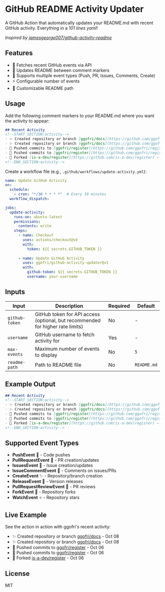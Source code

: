 # GitHub README Activity Updater

A GitHub Action that automatically updates your README.md with recent GitHub activity. Everything in a _101 lines yaml_!

*Inspired by [jamesgeorge007/github-activity-readme](https://github.com/jamesgeorge007/github-activity-readme)*

## Features

- 🚀 Fetches recent GitHub events via API
- 📝 Updates README between comment markers
- 🎯 Supports multiple event types (Push, PR, Issues, Comments, Create)
- ⚡ Configurable number of events
- 🔧 Customizable README path

## Usage

Add the following comment markers to your README.md where you want the activity to appear:

```markdown
## Recent Activity
<!--START_SECTION:activity-->
- ✨ Created repository or branch [ggofri/docs](https://github.com/ggofri/docs) - Oct 08
- ✨ Created repository or branch [ggofri/docs](https://github.com/ggofri/docs) - Oct 08
- 🚀 Pushed commits to [ggofri/register](https://github.com/ggofri/register) - Oct 06
- 🚀 Pushed commits to [ggofri/register](https://github.com/ggofri/register) - Oct 06
- 🍴 Forked [is-a-dev/register](https://github.com/is-a-dev/register) - Oct 06
<!--END_SECTION:activity-->
```

Create a workflow file (e.g., `.github/workflows/update-activity.yml`):

```yaml
name: Update GitHub Activity
on:
  schedule:
    - cron: "*/30 * * * *"  # Every 30 minutes
  workflow_dispatch:

jobs:
  update-activity:
    runs-on: ubuntu-latest
    permissions:
      contents: write
    steps:
      - name: Checkout
        uses: actions/checkout@v4
        with:
          token: ${{ secrets.GITHUB_TOKEN }}
      
      - name: Update GitHub Activity
        uses: ggofri/github-activity-updater@v1
        with:
          github-token: ${{ secrets.GITHUB_TOKEN }}
          username: your-username
```

## Inputs

| Input | Description | Required | Default |
|-------|-------------|----------|---------|
| `github-token` | GitHub token for API access (optional, but recommended for higher rate limits) | No | - |
| `username` | GitHub username to fetch activity for | Yes | - |
| `max-events` | Maximum number of events to display | No | `5` |
| `readme-path` | Path to README file | No | `README.md` |

## Example Output

```markdown
## Recent Activity
<!--START_SECTION:activity-->
- ✨ Created repository or branch [ggofri/docs](https://github.com/ggofri/docs) - Oct 08
- ✨ Created repository or branch [ggofri/docs](https://github.com/ggofri/docs) - Oct 08
- 🚀 Pushed commits to [ggofri/register](https://github.com/ggofri/register) - Oct 06
- 🚀 Pushed commits to [ggofri/register](https://github.com/ggofri/register) - Oct 06
- 🍴 Forked [is-a-dev/register](https://github.com/is-a-dev/register) - Oct 06
<!--END_SECTION:activity-->
```

## Supported Event Types

- **PushEvent** 🚀 - Code pushes
- **PullRequestEvent** 🔄 - PR creation/updates
- **IssuesEvent** 🐛 - Issue creation/updates
- **IssueCommentEvent** 💬 - Comments on issues/PRs
- **CreateEvent** ✨ - Repository/branch creation
- **ReleaseEvent** 🎉 - Version releases
- **PullRequestReviewEvent** 👀 - PR reviews
- **ForkEvent** 🍴 - Repository forks
- **WatchEvent** ⭐ - Repository stars

## Live Example

See the action in action with ggofri's recent activity:

<!--START_SECTION:activity-->
- ✨ Created repository or branch [ggofri/docs](https://github.com/ggofri/docs) - Oct 08
- ✨ Created repository or branch [ggofri/docs](https://github.com/ggofri/docs) - Oct 08
- 🚀 Pushed commits to [ggofri/register](https://github.com/ggofri/register) - Oct 06
- 🚀 Pushed commits to [ggofri/register](https://github.com/ggofri/register) - Oct 06
- 🍴 Forked [is-a-dev/register](https://github.com/is-a-dev/register) - Oct 06
<!--END_SECTION:activity-->

## License

MIT
